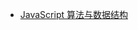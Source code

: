- [JavaScript 算法与数据结构](https://github.com/trekhleb/javascript-algorithms/blob/master/README.zh-CN.md)



